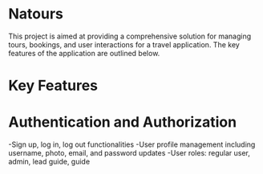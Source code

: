# Natours

This project is aimed at providing a comprehensive solution for managing tours, bookings, and user interactions for a travel application. The key features of the application are outlined below.

# Key Features

# Authentication and Authorization

-Sign up, log in, log out functionalities
-User profile management including username, photo, email, and password updates
-User roles: regular user, admin, lead guide, guide
